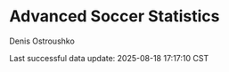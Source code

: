 # Advanced Soccer Statistics
Denis Ostroushko

<!-- gfm -->

Last successful data update: 2025-08-18 17:17:10 CST
